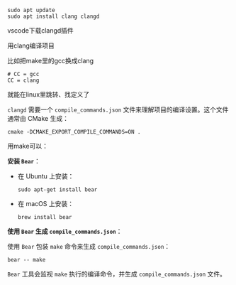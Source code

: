 ```
sudo apt update
sudo apt install clang clangd
```

vscode下载clangd插件

用clang编译项目

比如把make里的gcc换成clang

```
# CC = gcc
CC = clang
```



就能在linux里跳转、找定义了



`clangd` 需要一个 `compile_commands.json` 文件来理解项目的编译设置。这个文件通常由 CMake 生成：

```
cmake -DCMAKE_EXPORT_COMPILE_COMMANDS=ON .
```



用make可以：

**安装 `Bear`**：

- 在 Ubuntu 上安装：

  ```
  sudo apt-get install bear
  ```

- 在 macOS 上安装：

  ```
  brew install bear
  ```

**使用 `Bear` 生成 `compile_commands.json`**：

使用 `Bear` 包装 `make` 命令来生成 `compile_commands.json`：

```
bear -- make
```

`Bear` 工具会监视 `make` 执行的编译命令，并生成 `compile_commands.json` 文件。